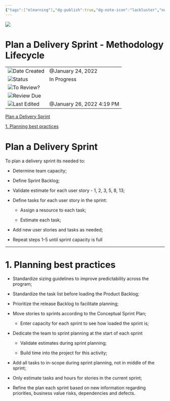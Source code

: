 ```yaml
---
{"tags":["elearning"],"dg-publish":true,"dg-note-icon":"lackluster","noteIcon":"lackluster","permalink":"/04-resources-material-para-zettel/elearning/plan-a-delivery-sprint-methodology-lifecycle/","dgPassFrontmatter":true,"created":"2025-10-16T10:24:17.107+01:00","updated":"2025-10-24T16:08:20.352+01:00"}
---
```


![](Dashboard/Attachments/icons_notes--outline%2011.png)

# Plan a Delivery Sprint - Methodology Lifecycle

|   |   |
|---|---|
|![](Dashboard/Attachments/calendar_gray%201266.svg)Date Created|@January 24, 2022|
|![](Dashboard/Attachments/arrow-circle-down_gray%20943.svg)Status|In Progress|
|![](Dashboard/Attachments/checkmark-square_gray%20689.svg)To Review?||
|![](Dashboard/Attachments/formula_gray%20508.svg)Review Due||
|![](Dashboard/Attachments/clock_gray%20140.svg)Last Edited|@January 26, 2022 4:19 PM|

[Plan a Delivery Sprint](#5456e9ae-a193-48c3-a436-2ddd6bb84a83)

[1. Planning best practices](#c26b1711-f578-464c-b6ee-7ec4c5e09576)

# Plan a Delivery Sprint

To plan a delivery sprint its needed to:

- Determine team capacity;

- Define Sprint Backlog;

- Validate estimate for each user story - 1, 2, 3, 5, 8, 13;

- Define tasks for each user story in the sprint:
    
    - Assign a resource to each task;
    
    - Estimate each task;

- Add new user stories and tasks as needed;

- Repeat steps 1-5 until sprint capacity is full

---

# 1. Planning best practices

- Standardize sizing guidelines to improve predictability across the program;

- Standardize the task list before loading the Product Backlog;

- Prioritize the release Backlog to facilitate planning;

- Move stories to sprints according to the Conceptual Sprint Plan;
    - Enter capacity for each sprint to see how loaded the sprint is;

- Dedicate the team to sprint planning at the start of each sprint
    
    - Validate estimates during sprint planning;
    
    - Build time into the project for this activity;

- Add all tasks to in-scope during sprint planning, not in middle of the sprint;

- Only estimate tasks and hours for stories in the current sprint;

- Refine the plan each sprint based on new information regarding priorities, business value risks, dependencies and defects.